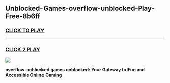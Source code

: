 
## Unblocked-Games-overflow-unblocked-Play-Free-8b6ff
<h3>
<a href="https://premium76.site?title=overflow-unblocked&ref=20M">CLICK TO PLAY</a></h3>
<hr>

<h3>
<a href="https://premium76.site?title=overflow-unblocked&ref=20M">CLICK 2 PLAY</a>
  
</h3>

<a href="https://premium76.site?title=overflow-unblocked&ref=19M"><img src="https://clearcache.store/games.png"></a>


**overflow-unblocked games unblocked: Your Gateway to Fun and Accessible Online Gaming**

